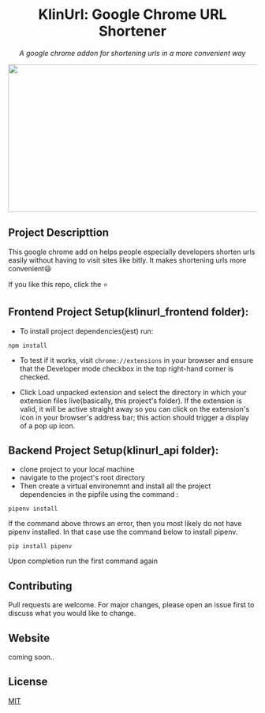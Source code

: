 <h1 align="center">
	KlinUrl: Google Chrome URL Shortener
</h1>

<p align="center">
	<i>A google chrome addon for shortening urls in a more convenient way</i>
</p>

<img align="center" width="900" height="300" src="images/klinurl-cover.PNG">


## Project Descripttion
This google chrome add on helps people especially developers shorten urls easily without having to visit sites like bitly. It makes shortening urls more convenient😃

If you like this repo, click the ⭐

## Frontend Project Setup(klinurl_frontend folder): 
- To install project dependencies(jest) run:
```
npm install
```
- To test if it works, visit ```chrome://extensions``` in your browser and ensure that the Developer mode checkbox in the top right-hand corner is checked.

- Click Load unpacked extension and select the directory in which your extension files live(basically, this project's folder). If the extension is valid, it will be active straight away so you can click on the extension's icon in your browser's address bar; this action should trigger a display of a pop up icon.

## Backend Project Setup(klinurl_api folder): 

* clone project to your local machine
* navigate to the project's root directory
* Then create a virtual environemnt and install all the project dependencies in the pipfile using the command :

```
pipenv install

```
If the command above throws an error, then you most likely do not have pipenv installed. In that case use the command below to install pipenv.

```
pip install pipenv

```

Upon completion run the first command again


## Contributing
Pull requests are welcome. For major changes, please open an issue first to discuss what you would like to change.

## Website
coming soon..

## License
[MIT](https://choosealicense.com/licenses/mit/)
